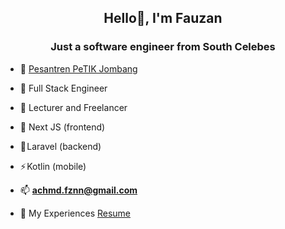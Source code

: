 <h2 align="center">Hello👋, I'm Fauzan</h2>
<h3 align="center">Just a software engineer from South Celebes</h3>



- 🔭 <a href="https://petikjombang.com" target="blank">Pesantren PeTIK Jombang</a>

- 🌱 Full Stack Engineer

- 🤝 Lecturer and Freelancer

- 🌠 Next JS (frontend)

- 🥇 Laravel (backend)

- ⚡ Kotlin (mobile)

- 📫 **achmd.fznn@gmail.com**

- 📄  My Experiences <a href="https://github.com/ahmfzn00/ahmfzn00/blob/main/My%20Resume.pdf" target="blank">Resume</a>
<br/>
